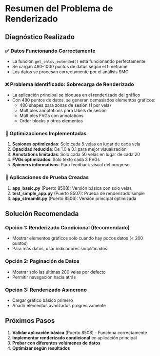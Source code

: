 # Resumen del Problema de Renderizado

## Diagnóstico Realizado

### ✅ Datos Funcionando Correctamente

- La función `get_ohlcv_extended()` está funcionando perfectamente
- Se cargan 480-1000 puntos de datos según el timeframe
- Los datos se procesan correctamente por el análisis SMC

### ❌ Problema Identificado: Sobrecarga de Renderizado

- La aplicación principal se bloquea en el renderizado del gráfico
- Con 480 puntos de datos, se generan demasiados elementos gráficos:
  - 480 shapes para zonas de sesión (1 por vela)
  - Múltiples annotations para labels de sesión
  - Múltiples FVGs con annotations
  - Order blocks y otros elementos

### 🔧 Optimizaciones Implementadas

1. **Sesiones optimizadas**: Solo cada 5 velas en lugar de cada vela
2. **Opacidad reducida**: De 1.0 a 0.1 para mejor visualización
3. **Annotations limitadas**: Solo cada 50 velas en lugar de cada 20
4. **FVGs optimizados**: Solo texto cada 3 FVGs
5. **Spinners informativos**: Para feedback visual del progreso

### 🧪 Aplicaciones de Prueba Creadas

1. **app_basic.py** (Puerto 8508): Versión básica con solo velas
2. **test_simple_app.py** (Puerto 8507): Prueba de renderizado simple
3. **app_streamlit.py** (Puerto 8506): Versión principal optimizada

## Solución Recomendada

### Opción 1: Renderizado Condicional (Recomendado)

- Mostrar elementos gráficos solo cuando hay pocos datos (< 200 puntos)
- Para más datos, usar indicadores simplificados

### Opción 2: Paginación de Datos

- Mostrar solo las últimas 200 velas por defecto
- Permitir navegación hacia atrás

### Opción 3: Renderizado Asíncrono

- Cargar gráfico básico primero
- Añadir elementos avanzados progresivamente

## Próximos Pasos

1. **Validar aplicación básica** (Puerto 8508) - Funciona correctamente
2. **Implementar renderizado condicional** en aplicación principal
3. **Probar con diferentes volúmenes de datos**
4. **Optimizar según resultados**
